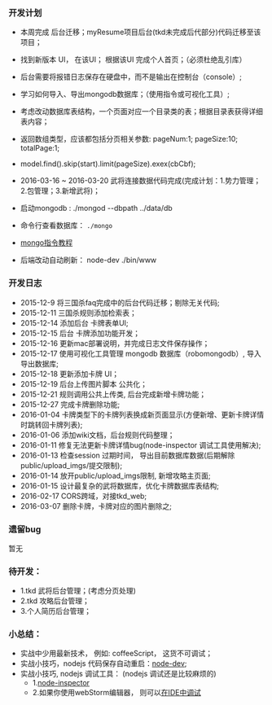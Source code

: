 ### 开发计划
* 本周完成 后台迁移；myResume项目后台(tkd未完成后代部分)代码迁移至该项目；
* 找到新版本 UI， 在该UI； 根据该UI 完成个人首页；（必须杜绝乱引库）
* 后台需要将报错日志保存在硬盘中，而不是输出在控制台（console）;
* 学习如何导入、导出mongodb数据库；（使用指令或可视化工具）;
* 考虑改动数据库表结构，一个页面对应一个目录类的表；根据目录表获得详细表内容；
* 返回数组类型，应该都包括分页相关参数: pageNum:1; pageSize:10; totalPage:1;
* model.find().skip(start).limit(pageSize).exex(cbCbf);
* 2016-03-16 ~ 2016-03-20 武将连接数据代码完成(完成计划：1.势力管理；2.包管理；3.新增武将)；

* 启动mongodb : ./mongod --dbpath ../data/db
* 命令行查看数据库： `./mongo`
* [mongo指令教程](http://www.cnblogs.com/TankMa/archive/2011/06/08/2074947.html) 

* 后端改动自动刷新： node-dev ./bin/www

### 开发日志
* 2015-12-9  将三国杀faq完成中的后台代码迁移；剔除无关代码;
* 2015-12-11 三国杀规则添加检索表；
* 2015-12-14 添加后台 卡牌表单UI;
* 2015-12-15 后台 卡牌添加功能开发；
* 2015-12-16 更新mac部署说明，并完成日志文件保存操作；
* 2015-12-17 使用可视化工具管理 mongodb 数据库（robomongodb）, 导入导出数据库;
* 2015-12-18 更新添加卡牌 UI；
* 2015-12-19 后台上传图片脚本 公共化；
* 2015-12-21 规则调用公共上传类, 后台完成新增卡牌功能；
* 2015-12-27 完成卡牌删除功能;
* 2016-01-04 卡牌类型下的卡牌列表换成新页面显示(方便新增、更新卡牌详情时跳转回卡牌列表);
* 2016-01-06 添加wiki文档，后台规则代码整理；
* 2016-01-11 修复无法更新卡牌详情bug(node-inspector 调试工具使用解决);
* 2016-01-13 检查session 过期时间， 导出目前数据库数据(后期解除 public/upload_imgs/提交限制);
* 2016-01-14 放开public/upload_imgs限制, 新增攻略主页面;
* 2016-01-15 设计最复杂的武将数据库，优化卡牌数据库表结构;
* 2016-02-17 CORS跨域，对接tkd_web;
* 2016-03-07 删除卡牌，卡牌对应的图片删除之;

### 遗留bug
暂无

### 待开发：
* 1.tkd 武将后台管理；(考虑分页处理)
* 2.tkd 攻略后台管理；
* 3.个人简历后台管理；

### 小总结：
* 实战中少用最新技术， 例如: coffeeScript， 这货不可调试；
* 实战小技巧，nodejs 代码保存自动重启：[node-dev](https://www.npmjs.com/package/node-dev);
* 实战小技巧, nodejs 调试工具： (nodejs 调试还是比较麻烦的)
  * 1.[node-inspector](http://jingyan.baidu.com/article/dca1fa6fbd580ff1a44052de.html)
  * 2.如果你使用webStorm编辑器， 则可以[在IDE中调试](http://jingyan.baidu.com/article/73c3ce28eafb95e50343d9ee.html)

